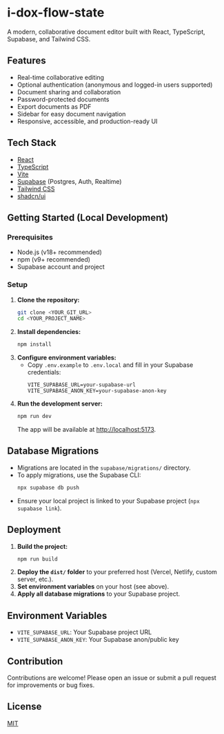 # i-dox-flow-state

A modern, collaborative document editor built with React, TypeScript, Supabase, and Tailwind CSS.

## Features
- Real-time collaborative editing
- Optional authentication (anonymous and logged-in users supported)
- Document sharing and collaboration
- Password-protected documents
- Export documents as PDF
- Sidebar for easy document navigation
- Responsive, accessible, and production-ready UI

## Tech Stack
- [React](https://react.dev/)
- [TypeScript](https://www.typescriptlang.org/)
- [Vite](https://vitejs.dev/)
- [Supabase](https://supabase.com/) (Postgres, Auth, Realtime)
- [Tailwind CSS](https://tailwindcss.com/)
- [shadcn/ui](https://ui.shadcn.com/)

## Getting Started (Local Development)

### Prerequisites
- Node.js (v18+ recommended)
- npm (v9+ recommended)
- Supabase account and project

### Setup
1. **Clone the repository:**
   ```sh
   git clone <YOUR_GIT_URL>
   cd <YOUR_PROJECT_NAME>
   ```
2. **Install dependencies:**
   ```sh
   npm install
   ```
3. **Configure environment variables:**
   - Copy `.env.example` to `.env.local` and fill in your Supabase credentials:
     ```env
     VITE_SUPABASE_URL=your-supabase-url
     VITE_SUPABASE_ANON_KEY=your-supabase-anon-key
     ```
4. **Run the development server:**
   ```sh
   npm run dev
   ```
   The app will be available at [http://localhost:5173](http://localhost:5173).

## Database Migrations
- Migrations are located in the `supabase/migrations/` directory.
- To apply migrations, use the Supabase CLI:
  ```sh
  npx supabase db push
  ```
- Ensure your local project is linked to your Supabase project (`npx supabase link`).

## Deployment
1. **Build the project:**
   ```sh
   npm run build
   ```
2. **Deploy the `dist/` folder** to your preferred host (Vercel, Netlify, custom server, etc.).
3. **Set environment variables** on your host (see above).
4. **Apply all database migrations** to your Supabase project.

## Environment Variables
- `VITE_SUPABASE_URL`: Your Supabase project URL
- `VITE_SUPABASE_ANON_KEY`: Your Supabase anon/public key

## Contribution
Contributions are welcome! Please open an issue or submit a pull request for improvements or bug fixes.

## License
[MIT](LICENSE)
